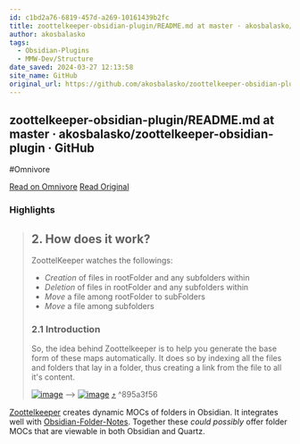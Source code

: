 ```yaml
---
id: c1bd2a76-6819-457d-a269-10161439b2fc
title: zoottelkeeper-obsidian-plugin/README.md at master · akosbalasko/zoottelkeeper-obsidian-plugin · GitHub
author: akosbalasko
tags:
  - Obsidian-Plugins
  - MMW-Dev/Structure
date_saved: 2024-03-27 12:13:58
site_name: GitHub
original_url: https://github.com/akosbalasko/zoottelkeeper-obsidian-plugin/blob/master/README.md
---
```


## zoottelkeeper-obsidian-plugin/README.md at master · akosbalasko/zoottelkeeper-obsidian-plugin · GitHub
#Omnivore

[Read on Omnivore](https://omnivore.app/me/https-github-com-akosbalasko-zoottelkeeper-obsidian-plugin-blob--18e7d0aaacb)
[Read Original](https://github.com/akosbalasko/zoottelkeeper-obsidian-plugin/blob/master/README.md)

### Highlights

> ## 2\. How does it work?
> 
> [](#2-how-does-it-work)
> 
> ZoottelKeeper watches the followings:
> 
> * _Creation_ of files in rootFolder and any subfolders within
> * _Deletion_ of files in rootFolder and any subfolders within
> * _Move_ a file among rootFolder to subFolders
> * _Move_ a file among subfolders
> 
> ### 2.1 Introduction
> 
> [](#21-introduction)
> 
> So, the idea behind Zoottelkeeper is to help you generate the base form of these maps automatically. It does so by indexing all the files and folders that lay in a folder, thus creating a link from the file to all it's content.
> 
> [![image](https://proxy-prod.omnivore-image-cache.app/0x0,sx0ylfkGRdVlFKW2z3n5Krv13Z0Qp9r1It-eK22EOF3g/https://user-images.githubusercontent.com/46029522/126865703-c3a3d12f-a88f-42d1-806a-415d9e1afa53.png)](https://user-images.githubusercontent.com/46029522/126865703-c3a3d12f-a88f-42d1-806a-415d9e1afa53.png) \--> [![image](https://proxy-prod.omnivore-image-cache.app/0x0,syrHuiHxbEfWmu-cEPnl0rCtCBW6spzuiBIq33iBhSrA/https://user-images.githubusercontent.com/46029522/126865758-883888d3-8cf1-496a-aa04-58ae6a4c69a6.png)](https://user-images.githubusercontent.com/46029522/126865758-883888d3-8cf1-496a-aa04-58ae6a4c69a6.png) [⤴️](https://omnivore.app/me/https-github-com-akosbalasko-zoottelkeeper-obsidian-plugin-blob--18e7d0aaacb#895a3f56-14ee-49b4-b3aa-b3856f4cb4a0)  ^895a3f56

[Zoottelkeeper](https://github.com/akosbalasko/zoottelkeeper-obsidian-plugin/tree/master) creates dynamic MOCs of folders in Obsidian. It integrates well with [Obsidian-Folder-Notes](https://github.com/LostPaul/obsidian-folder-notes). Together these _could possibly_ offer folder MOCs that are viewable in both Obsidian and Quartz.

